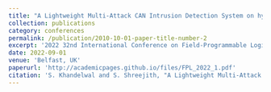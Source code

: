 ```yaml
---
title: "A Lightweight Multi-Attack CAN Intrusion Detection System on hybrid FPGAs"
collection: publications
category: conferences
permalink: /publication/2010-10-01-paper-title-number-2
excerpt: '2022 32nd International Conference on Field-Programmable Logic and Applications (FPL)'
date: 2022-09-01
venue: 'Belfast, UK'
paperurl: 'http://academicpages.github.io/files/FPL_2022_1.pdf'
citation: 'S. Khandelwal and S. Shreejith, "A Lightweight Multi-Attack CAN Intrusion Detection System on Hybrid FPGAs," 2022 32nd International Conference on Field-Programmable Logic and Applications (FPL), Belfast, United Kingdom, 2022, pp. 425-429, doi: 10.1109/FPL57034.2022.00070.'
---
```

